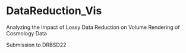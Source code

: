 # DataReduction_Vis

Analyzing the Impact of Lossy Data Reduction on Volume Rendering of Cosmology Data

Submission to DRBSD22
